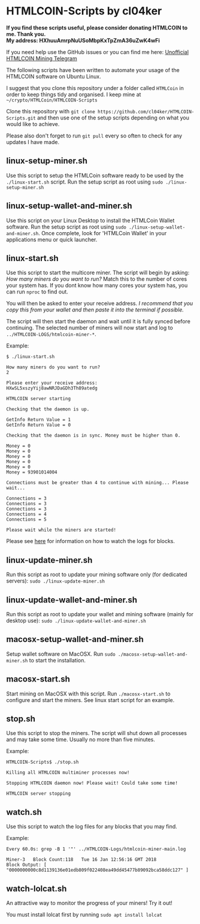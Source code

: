 # HTMLCOIN-Scripts by cl04ker

**If you find these scripts useful, please consider donating HTMLCOIN to me. Thank you.  
My address: HXhuuAmrpNuUSoMbpKxTpZmA36uZwK4wFi**

If you need help use the GitHub issues or you can find me here: [Unofficial HTMLCOIN Mining Telegram](https://t.me/joinchat/GE3Ziw0pCU5lFZvoACOJwg)

The following scripts have been written to automate your usage of the HTMLCOIN software on Ubuntu Linux.

I suggest that you clone this repository under a folder called ```HTMLCoin``` in order to keep things tidy and organised. I keep mine at ```~/crypto/HTMLCoin/HTMLCOIN-Scripts```

Clone this repository with ```git clone https://github.com/cl04ker/HTMLCOIN-Scripts.git``` and then use one of the setup scripts depending on what you would like to achieve.

Please also don't forget to run ```git pull``` every so often to check for any updates I have made.

## linux-setup-miner.sh
Use this script to setup the HTMLCoin software ready to be used by the ```./linux-start.sh``` script. Run the setup script as root using ```sudo ./linux-setup-miner.sh```

## linux-setup-wallet-and-miner.sh
Use this script on your Linux Desktop to install the HTMLCoin Wallet software. Run the setup script as root using ```sudo ./linux-setup-wallet-and-miner.sh```. Once complete, look for 'HTMLCoin Wallet' in your applications menu or quick launcher.

## linux-start.sh
Use this script to start the multicore miner. The script will begin by asking: *How many miners do you want to run?* Match this to the number of cores your system has. If you dont know how many cores your system has, you can run ```nproc``` to find out.

You will then be asked to enter your receive address. *I recommend that you copy this from your wallet and then paste it into the terminal if possible.*

The script will then start the daemon and wait until it is fully synced before continuing. The selected number of miners will now start and log to ```../HTMLCOIN-LOGS/htmlcoin-miner-*```.

Example:
~~~
$ ./linux-start.sh

How many miners do you want to run?
2

Please enter your receive address:
HXwSL5xszyYij8awNRJDaGDh3Th89atedg

HTMLCOIN server starting

Checking that the daemon is up.

GetInfo Return Value = 1
GetInfo Return Value = 0

Checking that the daemon is in sync. Money must be higher than 0.

Money = 0
Money = 0
Money = 0
Money = 0
Money = 0
Money = 93901014004

Connections must be greater than 4 to continue with mining... Please wait...

Connections = 3
Connections = 3
Connections = 3
Connections = 4
Connections = 5

Please wait while the miners are started!
~~~

Please see [here](#watch) for information on how to watch the logs for blocks.

## linux-update-miner.sh
Run this script as root to update your mining software only (for dedicated servers): ```sudo ./linux-update-miner.sh```

## linux-update-wallet-and-miner.sh
Run this script as root to update your wallet and mining software (mainly for desktop use): ```sudo ./linux-update-wallet-and-miner.sh```

## macosx-setup-wallet-and-miner.sh

Setup wallet software on MacOSX. Run ```sudo ./macosx-setup-wallet-and-miner.sh``` to start the installation.

## macosx-start.sh

Start mining on MacOSX with this script. Run ```./macosx-start.sh``` to configure and start the miners. See linux start script for an example.

## stop.sh

Use this script to stop the miners. The script will shut down all processes and may take some time. Usually no more than five minutes.

Example:
~~~
HTMLCOIN-Scripts$ ./stop.sh

Killing all HTMLCOIN multiminer processes now!

Stopping HTMLCOIN daemon now! Please wait! Could take some time!

HTMLCOIN server stopping
~~~

## watch.sh <a name="watch"></a>

Use this script to watch the log files for any blocks that you may find.

Example:
~~~
Every 60.0s: grep -B 1 '"' ../HTMLCOIN-Logs/htmlcoin-miner-main.log

Miner-3   Block Count:118   Tue 16 Jan 12:56:16 GMT 2018
Block Output: [   "0000000000c8d1139136e01edb809f022408ea49dd45477b89092bca58ddc127" ]
~~~

## watch-lolcat.sh

An attractive way to monitor the progress of your miners! Try it out!

You must install lolcat first by running ```sudo apt install lolcat```
